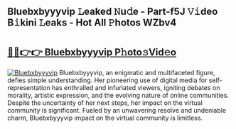 ## Bluebxbyyyvip 𝙻eaked 𝙽u𝚍e - Part-f5J 𝚅𝚒deo B𝚒kini 𝙻eaks - Hot All 𝙿hotos WZbv4

# <h2><a href="http://ld3wlp.urlbe.top/?page=Bluebxbyyyvip">🔗🔗👉👉 Bluebxbyyyvip P𝚑oto𝚜Vid𝚎o</a></h2>

[![Bluebxbyyyvip](https://i.imgur.com/eBuTRDB.gif)](http://ld3wlp.urlbe.top/?page=Bluebxbyyyvip)
Bluebxbyyyvip, an enigmatic and multifaceted figure, defies simple understanding. Her pioneering use of digital media for self-representation has enthralled and infuriated viewers, igniting debates on morality, artistic expression, and the evolving nature of online communities. Despite the uncertainty of her next steps, her impact on the virtual community is significant. Fueled by an unwavering resolve and undeniable charm, Bluebxbyyyvip impact on the virtual community is limitless.
